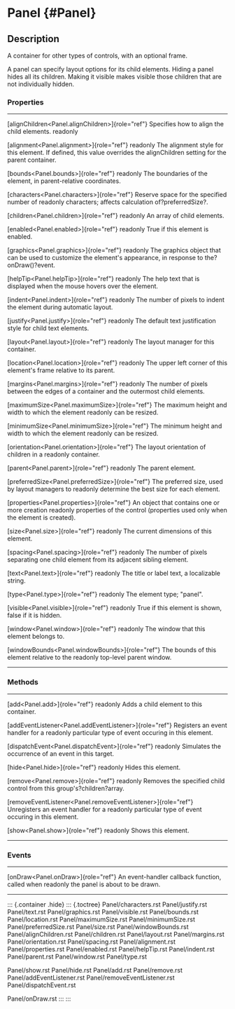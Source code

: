 Panel {#Panel}
=====

Description
-----------

A container for other types of controls, with an optional frame.

A panel can specify layout options for its child elements. Hiding a
panel hides all its children. Making it visible makes visible those
children that are not individually hidden.

### Properties

  ---------------------------------------------------- -------------------------------------------------
  [alignChildren\<Panel.alignChildren\>]{role="ref"}   Specifies how to align the child elements.
  readonly                                             

  [alignment\<Panel.alignment\>]{role="ref"} readonly  The alignment style for this element. If defined,
                                                       this value overrides the alignChildren setting
                                                       for the parent container.

  [bounds\<Panel.bounds\>]{role="ref"} readonly        The boundaries of the element, in parent-relative
                                                       coordinates.

  [characters\<Panel.characters\>]{role="ref"}         Reserve space for the specified number of
  readonly                                             characters; affects calculation
                                                       of?preferredSize?.

  [children\<Panel.children\>]{role="ref"} readonly    An array of child elements.

  [enabled\<Panel.enabled\>]{role="ref"} readonly      True if this element is enabled.

  [graphics\<Panel.graphics\>]{role="ref"} readonly    The graphics object that can be used to customize
                                                       the element\'s appearance, in response to
                                                       the?onDraw()?event.

  [helpTip\<Panel.helpTip\>]{role="ref"} readonly      The help text that is displayed when the mouse
                                                       hovers over the element.

  [indent\<Panel.indent\>]{role="ref"} readonly        The number of pixels to indent the element during
                                                       automatic layout.

  [justify\<Panel.justify\>]{role="ref"} readonly      The default text justification style for child
                                                       text elements.

  [layout\<Panel.layout\>]{role="ref"} readonly        The layout manager for this container.

  [location\<Panel.location\>]{role="ref"} readonly    The upper left corner of this element\'s frame
                                                       relative to its parent.

  [margins\<Panel.margins\>]{role="ref"} readonly      The number of pixels between the edges of a
                                                       container and the outermost child elements.

  [maximumSize\<Panel.maximumSize\>]{role="ref"}       The maximum height and width to which the element
  readonly                                             can be resized.

  [minimumSize\<Panel.minimumSize\>]{role="ref"}       The minimum height and width to which the element
  readonly                                             can be resized.

  [orientation\<Panel.orientation\>]{role="ref"}       The layout orientation of children in a
  readonly                                             container.

  [parent\<Panel.parent\>]{role="ref"} readonly        The parent element.

  [preferredSize\<Panel.preferredSize\>]{role="ref"}   The preferred size, used by layout managers to
  readonly                                             determine the best size for each element.

  [properties\<Panel.properties\>]{role="ref"}         An object that contains one or more creation
  readonly                                             properties of the control (properties used only
                                                       when the element is created).

  [size\<Panel.size\>]{role="ref"} readonly            The current dimensions of this element.

  [spacing\<Panel.spacing\>]{role="ref"} readonly      The number of pixels separating one child element
                                                       from its adjacent sibling element.

  [text\<Panel.text\>]{role="ref"} readonly            The title or label text, a localizable string.

  [type\<Panel.type\>]{role="ref"} readonly            The element type; \"panel\".

  [visible\<Panel.visible\>]{role="ref"} readonly      True if this element is shown, false if it is
                                                       hidden.

  [window\<Panel.window\>]{role="ref"} readonly        The window that this element belongs to.

  [windowBounds\<Panel.windowBounds\>]{role="ref"}     The bounds of this element relative to the
  readonly                                             top-level parent window.
  ---------------------------------------------------- -------------------------------------------------

### Methods

  ---------------------------------------------------------------- ----------------------------------------
  [add\<Panel.add\>]{role="ref"} readonly                          Adds a child element to this container.

  [addEventListener\<Panel.addEventListener\>]{role="ref"}         Registers an event handler for a
  readonly                                                         particular type of event occuring in
                                                                   this element.

  [dispatchEvent\<Panel.dispatchEvent\>]{role="ref"} readonly      Simulates the occurrence of an event in
                                                                   this target.

  [hide\<Panel.hide\>]{role="ref"} readonly                        Hides this element.

  [remove\<Panel.remove\>]{role="ref"} readonly                    Removes the specified child control from
                                                                   this group\'s?children?array.

  [removeEventListener\<Panel.removeEventListener\>]{role="ref"}   Unregisters an event handler for a
  readonly                                                         particular type of event occuring in
                                                                   this element.

  [show\<Panel.show\>]{role="ref"} readonly                        Shows this element.
  ---------------------------------------------------------------- ----------------------------------------

### Events

  -------------------------------------- ------------------------------------------------
  [onDraw\<Panel.onDraw\>]{role="ref"}   An event-handler callback function, called when
  readonly                               the panel is about to be drawn.
  -------------------------------------- ------------------------------------------------

::: {.container .hide}
::: {.toctree}
Panel/characters.rst Panel/justify.rst Panel/text.rst Panel/graphics.rst
Panel/visible.rst Panel/bounds.rst Panel/location.rst
Panel/maximumSize.rst Panel/minimumSize.rst Panel/preferredSize.rst
Panel/size.rst Panel/windowBounds.rst Panel/alignChildren.rst
Panel/children.rst Panel/layout.rst Panel/margins.rst
Panel/orientation.rst Panel/spacing.rst Panel/alignment.rst
Panel/properties.rst Panel/enabled.rst Panel/helpTip.rst
Panel/indent.rst Panel/parent.rst Panel/window.rst Panel/type.rst

Panel/show.rst Panel/hide.rst Panel/add.rst Panel/remove.rst
Panel/addEventListener.rst Panel/removeEventListener.rst
Panel/dispatchEvent.rst

Panel/onDraw.rst
:::
:::
